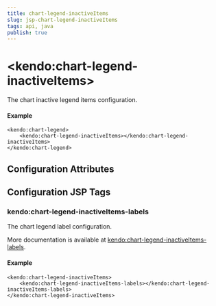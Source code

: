 ```yaml
---
title: chart-legend-inactiveItems
slug: jsp-chart-legend-inactiveItems
tags: api, java
publish: true
---
```


# \<kendo:chart-legend-inactiveItems\>

The chart inactive legend items configuration.

#### Example
    <kendo:chart-legend>
        <kendo:chart-legend-inactiveItems></kendo:chart-legend-inactiveItems>
    </kendo:chart-legend>

## Configuration Attributes


##  Configuration JSP Tags

### kendo:chart-legend-inactiveItems-labels

The chart legend label configuration.

More documentation is available at [kendo:chart-legend-inactiveItems-labels](/api/wrappers/jsp/chart/legend-inactiveitems-labels).

#### Example

    <kendo:chart-legend-inactiveItems>
        <kendo:chart-legend-inactiveItems-labels></kendo:chart-legend-inactiveItems-labels>
    </kendo:chart-legend-inactiveItems>

